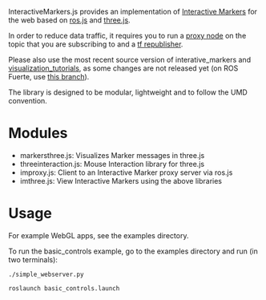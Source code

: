 InteractiveMarkers.js provides an implementation of [Interactive Markers](http://www.ros.org/wiki/interactive_markers) 
for the web based on [ros.js](https://github.com/RobotWebTools/rosjs) and 
[three.js](https://github.com/mrdoob/three.js/).

In order to reduce data traffic, it requires you to run a 
[proxy node](https://github.com/dgossow/interactive_marker_proxy) on the topic that you are subscribing to
and a [tf republisher](https://github.com/RobotWebTools/tf2_web_republisher).

Please also use the most recent source version of interative_markers and 
[visualization_tutorials](https://github.com/ros-visualization/visualization_tutorials), as some changes are not released yet 
(on ROS Fuerte, use [this branch](https://github.com/ros-interactive-manipulation/interactive_markers/tree/fuerte-devel)).

The library is designed to be modular, lightweight and to follow the UMD convention. 

Modules
=======
 * markersthree.js: Visualizes Marker messages in three.js
 * threeinteraction.js: Mouse Interaction library for three.js
 * improxy.js: Client to an Interactive Marker proxy server via ros.js
 * imthree.js: View Interactive Markers using the above libraries

Usage
=====

For example WebGL apps, see the examples directory.

To run the basic_controls example, go to the examples directory and run (in two terminals):

`./simple_webserver.py`

`roslaunch basic_controls.launch`
